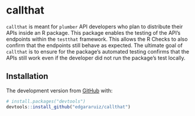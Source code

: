 
<!-- README.md is generated from README.Rmd. Please edit that file -->

# callthat

<!-- badges: start -->
<!-- badges: end -->

`callthat` is meant for `plumber` API developers who plan to distribute
their APIs inside an R package. This package enables the testing of the
API’s endpoints within the `testthat` framework. This allows the R
Checks to also confirm that the endpoints still behave as expected. The
ultimate goal of `callthat` is to ensure for the package’s automated
testing confirms that the APIs still work even if the developer did not
run the package’s test locally.

## Installation

The development version from [GitHub](https://github.com/) with:

``` r
# install.packages("devtools")
devtools::install_github("edgararuiz/callthat")
```
